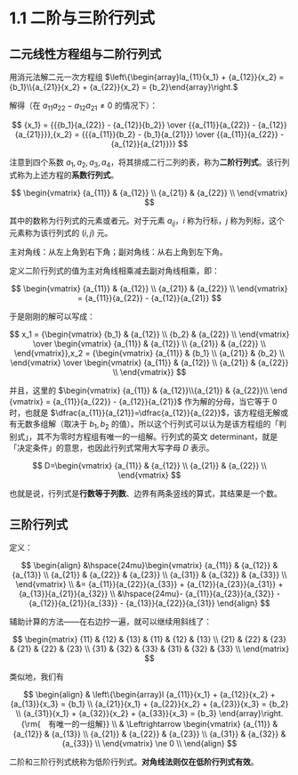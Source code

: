 # 1.1 二阶与三阶行列式

## 二元线性方程组与二阶行列式

用消元法解二元一次方程组 $\left\{\begin{array}la_{11}{x_1} + {a_{12}}{x_2} = {b_1}\\{a_{21}}{x_2} + {a_{22}}{x_2} = {b_2}\end{array}\right.$

解得（在 $a_{11}a_{22}-a_{12}a_{21} \ne 0$ 的情况下）：

$$
{x_1} = {{{b_1}{a_{22}} - {a_{12}}{b_2}} \over {{a_{11}}{a_{22}} - {a_{12}}{a_{21}}}},{x_2} = {{{a_{11}}{b_2} - {b_1}{a_{21}}} \over {{a_{11}}{a_{22}} - {a_{12}}{a_{21}}}}
$$

注意到四个系数 $a_1,a_2,a_3,a_4$，将其排成二行二列的表，称为**二阶行列式**。该行列式称为上述方程的**系数行列式**。

$$
\begin{vmatrix}
   {a_{11}} & {a_{12}}  \\
   {a_{21}} & {a_{22}}  \\
 \end{vmatrix}
$$

其中的数称为行列式的元素或者元。对于元素 $a_{ij}$，$i$ 称为行标，$j$ 称为列标，这个元素称为该行列式的 $(i,j)$ 元。

主对角线：从左上角到右下角；副对角线：从右上角到左下角。

定义二阶行列式的值为主对角线相乘减去副对角线相乘，即：

$$
\begin{vmatrix}
   {a_{11}} & {a_{12}}  \\
   {a_{21}} & {a_{22}}  \\
 \end{vmatrix} = {a_{11}}{a_{22}} - {a_{12}}{a_{21}}
$$

于是刚刚的解可以写成：

$$
x_1 = {\begin{vmatrix}
   {b_1} & {a_{12}}  \\
   {b_2} & {a_{22}}  \\
 \end{vmatrix} \over \begin{vmatrix}
   {a_{11}} & {a_{12}}  \\
   {a_{21}} & {a_{22}}  \\
 \end{vmatrix}},x_2 = {\begin{vmatrix}
   {a_{11}} & {b_1}  \\
   {a_{21}} & {b_2}  \\
 \end{vmatrix} \over \begin{vmatrix}
   {a_{11}} & {a_{12}}  \\
   {a_{21}} & {a_{22}}  \\
 \end{vmatrix}}
$$

并且，这里的 $\begin{vmatrix} {a_{11}} & {a_{12}}\\{a_{21}} & {a_{22}}\\ \end {vmatrix} = {a_{11}}{a_{22}} - {a_{12}}{a_{21}}$ 作为解的分母，当它等于 $0$ 时，也就是 $\dfrac{a_{11}}{a_{21}}=\dfrac{a_{12}}{a_{22}}$，该方程组无解或有无数多组解（取决于 $b_1,b_2$ 的值）。所以这个行列式可以认为是该方程组的「判别式」，其不为零时方程组有唯一的一组解。行列式的英文 determinant，就是「决定条件」的意思，也因此行列式常用大写字母 $D$ 表示。

$$
D=\begin{vmatrix}
   {a_{11}} & {a_{12}}  \\
   {a_{21}} & {a_{22}}  \\
 \end{vmatrix}
$$

也就是说，行列式是**行数等于列数**、边界有两条竖线的算式，其结果是一个数。

## 三阶行列式

定义：

$$
\begin{align}
&\hspace{24mu}\begin{vmatrix}
  {a_{11}} & {a_{12}} & {a_{13}}  \\
  {a_{21}} & {a_{22}} & {a_{23}}  \\
  {a_{31}} & {a_{32}} & {a_{33}}  \\
\end{vmatrix} \\
  &= {a_{11}}{a_{22}}{a_{33}} + {a_{12}}{a_{23}}{a_{31}} + {a_{13}}{a_{21}}{a_{32}} \\
  &\hspace{24mu}- {a_{11}}{a_{23}}{a_{32}} - {a_{12}}{a_{21}}{a_{33}} - {a_{13}}{a_{22}}{a_{31}}
\end{align}
$$

辅助计算的方法——在右边抄一遍，就可以继续用斜线了：

$$
\begin{matrix}
   {11} & {12} & {13} & {11} & {12} & {13}  \\
   {21} & {22} & {23} & {21} & {22} & {23}  \\
   {31} & {32} & {33} & {31} & {32} & {33}  \\
\end{matrix}
$$

类似地，我们有

$$
\begin{align}
  & \left\{\begin{array}l
  {a_{11}}{x_1} + {a_{12}}{x_2} + {a_{13}}{x_3} = {b_1} \\
  {a_{21}}{x_1} + {a_{22}}{x_2} + {a_{23}}{x_3} = {b_2} \\
  {a_{31}}{x_1} + {a_{32}}{x_2} + {a_{33}}{x_3} = {b_3}  \end{array}\right. {\rm{　有唯一的一组解}}  \\
  &  \Leftrightarrow \begin{vmatrix}
   {a_{11}} & {a_{12}} & {a_{13}}  \\
   {a_{21}} & {a_{22}} & {a_{23}}  \\
   {a_{31}} & {a_{32}} & {a_{33}}  \\
 \end{vmatrix} \ne 0 \\
\end{align}
$$

二阶和三阶行列式统称为低阶行列式。**对角线法则仅在低阶行列式有效**。
